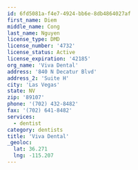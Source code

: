 ```yaml
---
id: 6fd5081a-f4e7-4924-bb6e-8db4864027af
first_name: Diem
middle_name: Cong
last_name: Nguyen
license_type: DMD
license_number: '4732'
license_status: Active
license_expiration: '42185'
org_name: 'Viva Dental'
address: '840 N Decatur Blvd'
address_2: 'Suite H'
city: 'Las Vegas'
state: NV
zip: '89107'
phone: '(702) 432-8482'
fax: '(702) 641-8482'
services:
  - dentist
category: dentists
title: 'Viva Dental'
_geoloc:
  lat: 36.271
  lng: -115.207
---
```

